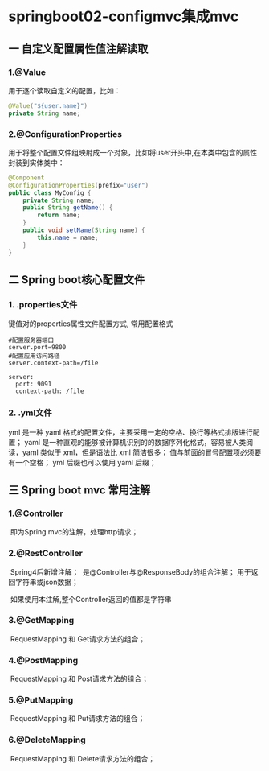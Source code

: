 # springboot02-configmvc集成mvc

##  一	自定义配置属性值注解读取

### 1.@Value

用于逐个读取自定义的配置，比如：

```java
@Value("${user.name}")
private String name;
```

### 2.@ConfigurationProperties

用于将整个配置文件组映射成一个对象，比如将user开头中,在本类中包含的属性封装到实体类中：

```java
@Component
@ConfigurationProperties(prefix="user")
public class MyConfig {
    private String name;
    public String getName() {
        return name;
    }
    public void setName(String name) {
        this.name = name;
    }
}    
```

## 二	Spring boot核心配置文件

### 1. .properties文件

键值对的properties属性文件配置方式, 常用配置格式

```properties
#配置服务器端口
server.port=9800
#配置应用访问路径
server.context-path=/file

server:
  port: 9091
  context-path: /file
```

### 2. .yml文件

yml 是一种 yaml 格式的配置文件，主要采用一定的空格、换行等格式排版进行配置；
yaml 是一种直观的能够被计算机识别的的数据序列化格式，容易被人类阅读，yaml 类似于 xml，但是语法比 xml 简洁很多；
值与前面的冒号配置项必须要有一个空格；
yml 后缀也可以使用 yaml 后缀；

## 三	Spring boot mvc 常用注解

### 1.@Controller
​    即为Spring mvc的注解，处理http请求；

### 2.@RestController
​    Spring4后新增注解；
​    是@Controller与@ResponseBody的组合注解；
​    用于返回字符串或json数据；

​	如果使用本注解,整个Controller返回的值都是字符串

### 3.@GetMapping
​    RequestMapping 和 Get请求方法的组合；

### 4.@PostMapping
​    RequestMapping 和 Post请求方法的组合；

### 5.@PutMapping
​    RequestMapping 和 Put请求方法的组合；

### 6.@DeleteMapping
​    RequestMapping 和 Delete请求方法的组合；